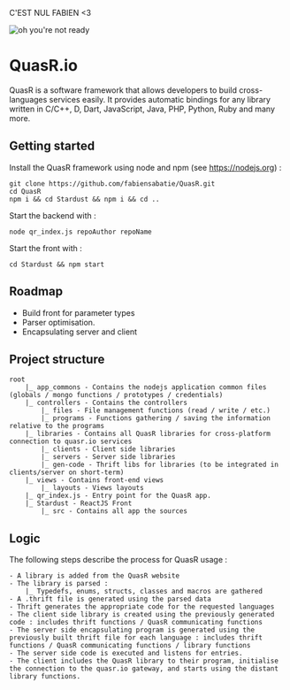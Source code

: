 C'EST NUL FABIEN <3

![oh you're not ready](https://cdn.quasr.io/assets/images/github.jpg)
# QuasR.io

QuasR is a software framework that allows developers to build cross-languages services easily. It provides automatic bindings for any library written in C/C++, D, Dart, JavaScript, Java, PHP, Python, Ruby and many more.

## Getting started

Install the QuasR framework using node and npm (see https://nodejs.org) :
```
git clone https://github.com/fabiensabatie/QuasR.git
cd QuasR
npm i && cd Stardust && npm i && cd ..
```

Start the backend with :
```
node qr_index.js repoAuthor repoName
```

Start the front with :
```
cd Stardust && npm start
```

## Roadmap

- Build front for parameter types
- Parser optimisation.
- Encapsulating server and client

## Project structure

```
root
	|_ app_commons - Contains the nodejs application common files (globals / mongo functions / prototypes / credentials)
	|_ controllers - Contains the controllers
		|_ files - File management functions (read / write / etc.)
		|_ programs - Functions gathering / saving the information relative to the programs
	|_ libraries - Contains all QuasR libraries for cross-platform connection to quasr.io services
		|_ clients - Client side libraries
		|_ servers - Server side libraries
		|_ gen-code - Thrift libs for libraries (to be integrated in clients/server on short-term)
	|_ views - Contains front-end views
		|_ layouts - Views layouts
	|_ qr_index.js - Entry point for the QuasR app.
	|_ Stardust - ReactJS Front
		|_ src - Contains all app the sources 
```

## Logic

The following steps describe the process for QuasR usage :
```
- A library is added from the QuasR website
- The library is parsed :
	|_ Typedefs, enums, structs, classes and macros are gathered
- A .thrift file is generated using the parsed data
- Thrift generates the appropriate code for the requested languages
- The client side library is created using the previously generated code : includes thrift functions / QuasR communicating functions
- The server side encapsulating program is generated using the previously built thrift file for each language : includes thrift functions / QuasR communicating functions / library functions
- The server side code is executed and listens for entries.
- The client includes the QuasR library to their program, initialise the connection to the quasr.io gateway, and starts using the distant library functions.
```
